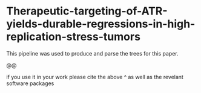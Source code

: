 # Therapeutic-targeting-of-ATR-yields-durable-regressions-in-high-replication-stress-tumors

This pipeline was used to produce and parse the trees for this paper.

@@

if you use it in your work please cite the above ^ as well as the revelant software packages
